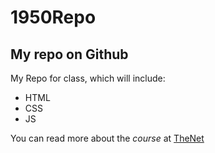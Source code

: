 # 1950Repo

## My repo on Github
My Repo for class, which will include:

* HTML
* CSS
* JS

You can read more about the *course* at [TheNet](http://thenet.ca)


